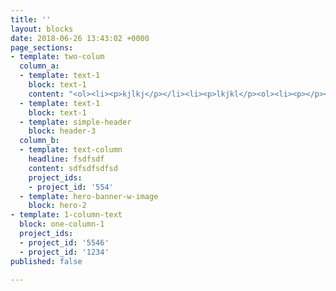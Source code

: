 ```yaml
---
title: ''
layout: blocks
date: 2018-06-26 13:43:02 +0000
page_sections:
- template: two-colum
  column_a:
  - template: text-1
    block: text-1
    content: "<ol><li><p>kjlkj</p></li><li><p>lkjkl</p><ol><li><p></p></li></ol></li></ol>"
  - template: text-1
    block: text-1
  - template: simple-header
    block: header-3
  column_b:
  - template: text-column
    headline: fsdfsdf
    content: sdfsdfsdfsd
    project_ids:
    - project_id: '554'
  - template: hero-banner-w-image
    block: hero-2
- template: 1-column-text
  block: one-column-1
  project_ids:
  - project_id: '5546'
  - project_id: '1234'
published: false

---
```


